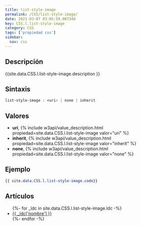 ```yaml
---
title: list-style-image
permalink: /CSS/list-style-image/
date: 2021-03-07 03:05:59.007340
key: CSS.l.list-style-image
category: CSS
tags: ['propiedad css']
sidebar: 
  nav: css
---
```


## Descripción
{{site.data.CSS.l.list-style-image.description }}

## Sintaxis
~~~css
list-style-image : <uri> | none | inherit
~~~

## Valores
* **uri**,  {% include w3api/value_description.html propiedad=site.data.CSS.l.list-style-image valor="uri" %}
* **inherit**,  {% include w3api/value_description.html propiedad=site.data.CSS.l.list-style-image valor="inherit" %}
* **none**,  {% include w3api/value_description.html propiedad=site.data.CSS.l.list-style-image valor="none" %}

## Ejemplo
~~~css
{{ site.data.CSS.l.list-style-image.code}}
~~~

## Artículos
<ul>
{%- for _ldc in site.data.CSS.l.list-style-image.ldc -%}
   <li>
       <a href="{{_ldc['url'] }}">{{ _ldc['nombre'] }}</a>
   </li>
{%- endfor -%}
</ul>
